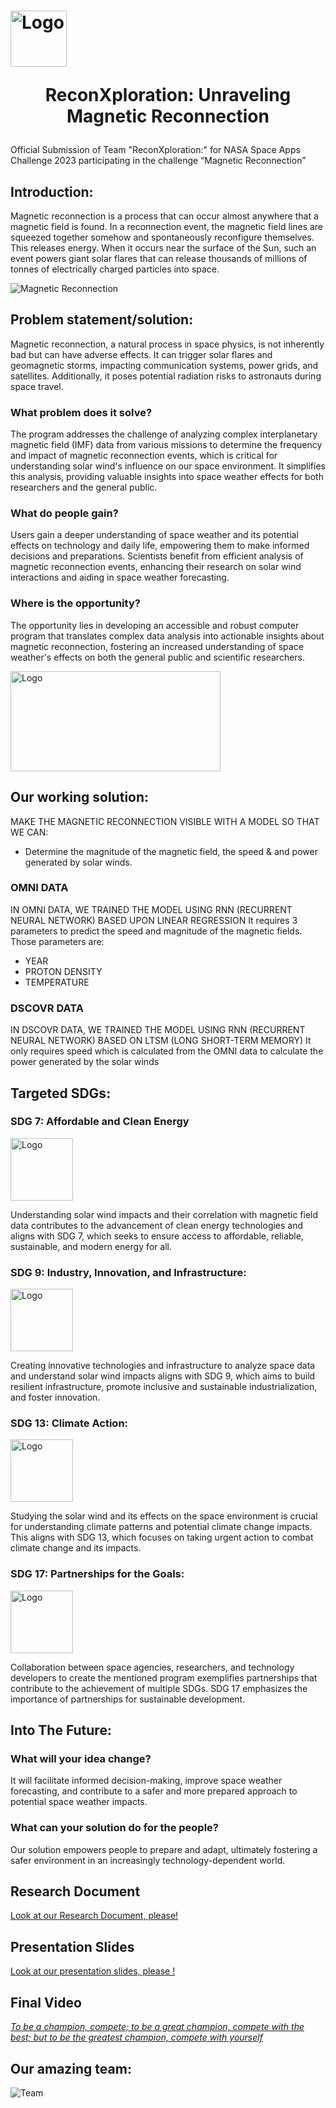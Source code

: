 # <img src="./logo.jpg" alt="Logo" width="90" height="90"> <p align="center"><b>ReconXploration: Unraveling Magnetic Reconnection</b></p>

Official Submission of Team "ReconXploration:" for NASA Space Apps Challenge 2023 participating in the challenge “Magnetic Reconnection”

## Introduction:

Magnetic reconnection is a process that can occur almost anywhere that a magnetic field is found. In a reconnection event, the magnetic field lines are squeezed together somehow and spontaneously reconfigure themselves. This releases energy. When it occurs near the surface of the Sun, such an event powers giant solar flares that can release thousands of millions of tonnes of electrically charged particles into space.

![Magnetic Reconnection](./idea.jpg)

## Problem statement/solution:

Magnetic reconnection, a natural process in space physics, is not inherently bad but can have adverse effects. It can trigger solar flares and geomagnetic storms, impacting communication systems, power grids, and satellites. Additionally, it poses potential radiation risks to astronauts during space travel.

###  What problem does it solve?

The program addresses the challenge of analyzing complex interplanetary magnetic field (IMF) data from various missions to determine the frequency and impact of magnetic reconnection events, which is critical for understanding solar wind's influence on our space environment. It simplifies this analysis, providing valuable insights into space weather effects for both researchers and the general public.

###  What do people gain?

Users gain a deeper understanding of space weather and its potential effects on technology and daily life, empowering them to make informed decisions and preparations. Scientists benefit from efficient analysis of magnetic reconnection events, enhancing their research on solar wind interactions and aiding in space weather forecasting.

### Where is the opportunity?

The opportunity lies in developing an accessible and robust computer program that translates complex data analysis into actionable insights about magnetic reconnection, fostering an increased understanding of space weather's effects on both the general public and scientific researchers.

<img src="./gif.gif" alt="Logo" width="336" height="160">

## Our working solution:
MAKE THE MAGNETIC RECONNECTION VISIBLE WITH A MODEL SO THAT WE CAN:
- Determine the magnitude of the magnetic field, the speed & and power generated by solar winds.

### OMNI DATA
IN OMNI DATA, WE TRAINED THE MODEL USING RNN (RECURRENT NEURAL NETWORK) BASED UPON LINEAR REGRESSION 
It requires 3 parameters to predict the speed and magnitude of the magnetic fields. Those parameters are:
  - YEAR 
  - PROTON DENSITY 
  - TEMPERATURE

### DSCOVR DATA 
IN DSCOVR DATA, WE TRAINED THE MODEL USING RNN (RECURRENT NEURAL NETWORK) BASED ON LTSM (LONG SHORT-TERM MEMORY)
It only requires speed which is calculated from the OMNI data to calculate the power generated by the solar winds

## Targeted SDGs:

### SDG 7: Affordable and Clean Energy
<img src="./SDG7.gif" alt="Logo" width="100" height="100">

Understanding solar wind impacts and their correlation with magnetic field data contributes to the advancement of clean energy technologies and aligns with SDG 7, which seeks to ensure access to affordable, reliable, sustainable, and modern energy for all.


### SDG 9: Industry, Innovation, and Infrastructure:
<img src="./SDG9.gif" alt="Logo" width="100" height="100">

Creating innovative technologies and infrastructure to analyze space data and understand solar wind impacts aligns with SDG 9, which aims to build resilient infrastructure, promote inclusive and sustainable industrialization, and foster innovation.

### SDG 13: Climate Action:
<img src="./SDG13.gif" alt="Logo" width="100" height="100">

Studying the solar wind and its effects on the space environment is crucial for understanding climate patterns and potential climate change impacts. This aligns with SDG 13, which focuses on taking urgent action to combat climate change and its impacts.

### SDG 17: Partnerships for the Goals:
<img src="./SDG17.gif" alt="Logo" width="100" height="100">

Collaboration between space agencies, researchers, and technology developers to create the mentioned program exemplifies partnerships that contribute to the achievement of multiple SDGs. SDG 17 emphasizes the importance of partnerships for sustainable development.

## Into The Future:

### What will your idea change?

It will facilitate informed decision-making, improve space weather forecasting, and contribute to a safer and more prepared approach to potential space weather impacts.

### What can your solution do for the people?

Our solution empowers people to prepare and adapt, ultimately fostering a safer environment in an increasingly technology-dependent world.

## Research Document
[Look at our Research Document, please!](https://docs.google.com/document/d/1_ewDzDcnAc8N9gAm15DYi0qoPa6RER9-76BFv8OcOaU/edit?usp=sharing)

## Presentation Slides
[Look at our presentation slides, please !](https://www.canva.com/design/DAFwJ9aHDQ4/DOlRCSOAgig9s_OOQrHtaw/edit?utm_content=DAFwJ9aHDQ4&utm_campaign=designshare&utm_medium=link2&utm_source=sharebutton)

## Final Video
[*To be a champion, compete; to be a great champion, compete with the best; but to be the greatest champion, compete with yourself*]()

## Our amazing team:

![Team](./team.png)
